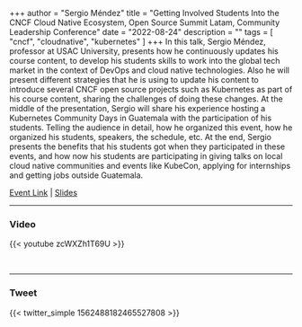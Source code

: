 +++
author = "Sergio Méndez"
title = "Getting Involved Students Into the CNCF Cloud Native Ecosystem, Open Source Summit Latam, Community Leadership Conference"
date = "2022-08-24"
description = ""
tags = [
    "cncf",
    "cloudnative",
    "kubernetes"
]
+++
In this talk, Sergio Méndez, professor at USAC University, presents how he continuously updates his course content, to develop his students skills to work into the global tech market in the context of DevOps and cloud native technologies. Also he will present different strategies that he is using to update his content to introduce several CNCF open source projects such as Kubernetes as part of his course content, sharing the challenges of doing these changes. At the middle of the presentation, Sergio will share his experience hosting a Kubernetes Community Days in Guatemala with the participation of his students. Telling the audience in detail, how he organized this event, how he organized his students, speakers, the schedule, etc. At the end, Sergio presents the benefits that his students got when they participated in these events, and how now his students are participating in giving talks on local cloud native communities and events like KubeCon, applying for internships and getting jobs outside Guatemala.

[Event Link](https://sched.co/15Bre) | 
[Slides](https://b.link/StudentsCNCFOSSLatam)
<!--more-->
---

### Video

{{< youtube zcWXZh1T69U >}}

<br>

---

### Tweet

{{< twitter_simple 1562488182465527808 >}}

<br>